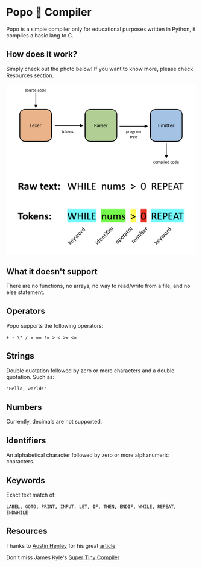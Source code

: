 # Popo 🍑 Compiler

Popo is a simple compiler only for educational purposes written in Python, it compiles a basic lang to C.

## How does it work?

Simply check out the photo below! If you want to know more, please check Resources section.

![Compiler Steps](./images/compilersteps.png)
![Tokens](./images/tokens.png)

## What it doesn't support

There are no functions, no arrays, no way to read/write from a file, and no else statement.

## Operators

Popo supports the following operators:

```
+ - \* / = == != > < >= <=
```

## Strings

Double quotation followed by zero or more characters and a double quotation. Such as:

```
"Hello, world!"
```

## Numbers

Currently, decimals are not supported.

## Identifiers

An alphabetical character followed by zero or more alphanumeric characters.

## Keywords

Exact text match of:

```
LABEL, GOTO, PRINT, INPUT, LET, IF, THEN, ENDIF, WHILE, REPEAT, ENDWHILE
```

## Resources

Thanks to [Austin Henley](https://github.com/AZHenley) for his great [article](http://web.eecs.utk.edu/~azh/blog/teenytinycompiler1.html)

Don't miss James Kyle's [Super Tiny Compiler](https://github.com/jamiebuilds/the-super-tiny-compiler)
